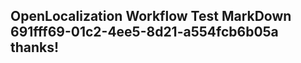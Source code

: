 <properties
ms.topic="hero-topic"
ms.test1="hero-topic"
ms.test2="test"/>

## OpenLocalization Workflow Test MarkDown 691fff69-01c2-4ee5-8d21-a554fcb6b05a thanks!
